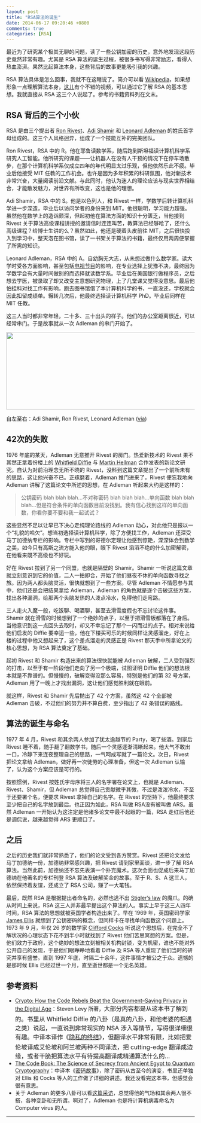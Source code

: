 ```yaml
---
layout: post
title: "RSA算法的诞生"
date: 2014-06-17 09:20:46 +0800
comments: true
categories: [RSA]
---
```

<p>最近为了研究某个极其无聊的问题，读了一些公钥加密的历史，意外地发现这段历史竟然非常有趣。尤其是 RSA 算法的诞生过程，被很多书写得非常励志，看得人热血澎湃。果然比起算法本身，这些背后的故事更能吸引我的兴趣。</p>
<p>RSA 算法具体是怎么回事，我就不在这瞎说了。简介可以看 <a href="http://en.wikipedia.org/wiki/RSA_(cryptosystem)" target="_blank">Wikipedia</a>，如果想形象一点理解算法本身，<a href="http://v.youku.com/v_show/id_XNDQ0NTE3MDA0.html" target="_blank">这儿</a>有个不错的视频，可以通过它了解 RSA 的基本思想。我就直接从 RSA 这三个人说起了。参考的书籍资料列在文末。</p>
<p><span id="more-1659"></span></p>
<h2>RSA 背后的三个小伙</h2>
<p>RSA 是由三个提出者 <a href="http://en.wikipedia.org/wiki/Ron_Rivest" target="_blank">Ron Rivest</a>、<a href="http://en.wikipedia.org/wiki/Adi_Shamir" target="_blank">Adi Shamir</a> 和 <a href="http://en.wikipedia.org/wiki/Len_Adleman" target="_blank">Leonard Adleman</a> 的姓氏首字母组成的。这三个人风格迥异，组成了一个技能互补的完美团队。</p>
<p>Ron Rivest，RSA 中的 R。他在耶鲁读数学系，随后跑到斯坦福读计算机科学系研究人工智能。他所研究的课题——让机器人在没有人干预的情况下在停车场散步，在那个计算机科学系仅成立四年的年代明显太过乐观，但他依然乐此不疲。毕业后他接受 MIT 任教的工作机会。也许是因为多年积累的科研氛围，他对新技术非常兴奋，大量阅读前沿文献。与此同时，他认为迷人的理论应该与现实世界相结合，才能散发魅力，对世界有所改变，这也是他的理想。</p>
<p>Adi Shamir，RSA 中的 S。他是以色列人，和 Rivest 一样，学数学后转计算机科学进一步深造，毕业后以访问学者的身份来到 MIT。他很聪明，学习能力超强。虽然他在数学上的造诣颇深，但起初他在算法方面的知识十分匮乏，当他接到 Rivest 关于算法高级课程讲授的邀请信时连连叫苦，教算法已经够呛了，还什么高级课程？给博士生讲的么？虽然如此，他还是硬着头皮前往 MIT，之后很快投入到学习中，整天泡在图书馆，读了一书架关于算法的书籍，最终仅用两周便掌握了所需的知识。</p>
<p>Leonard Adleman，RSA 中的 A。自幼胸无大志，从未想过做什么数学家。读大学时受各方面影响，甚至包括<a href="http://en.wikipedia.org/wiki/Watch_Mr._Wizard" target="_blank">电视节目</a>的影响，在专业选择上犹豫不决，最终因为学数学会有大量时间做别的而选择就读数学系。毕业后在美国银行做程序员，之后想去学医，被录取了却又改变主意想研究物理，上了几堂课又觉得没意思。最后他怕挂科对找工作有影响，跑去图书馆借了本计算机科学的书，一直没还，学校就会因此扣留成绩单。辗转几次后，他最终选择读计算机科学 PhD。毕业后同样在 MIT 任教。</p>
<p>这三人当时都非常年轻，二十多、三十出头的样子。他们的办公室距离很近，可以经常串门。于是故事就从一次 Adleman 的串门开始了。</p>
<div class="wp-caption alignnone" ><img title="有没有看到黑板上写着的 ∴ P = NP" alt="" src="http://pic.yupoo.com/i404/Dqb0HmOw/7DiuP.jpg" width="600" height="207" /><p class="wp-caption-text">自左至右：Adi Shamir, Ron Rivest, Leonard Adleman (<a href="http://www.usc.edu/dept/molecular-science/RSApics.htm" target="_blank">via</a>)</p></div>
<h2>42次的失败</h2>
<!-- more -->
<p>1976 年底的某天，Adleman 无意推开 Rivest 的房门。热爱新技术的 Rivest 果不其然正拿着份楼上的  <a href="http://en.wikipedia.org/wiki/Whitfield_Diffie" target="_blank">Whitfield Diffie</a> 与 <a href="http://en.wikipedia.org/wiki/Martin_Hellman" target="_blank">Martin Hellman</a> 合作发表的新论文研究。自认为对前沿理念无所不晓的 Rivest，没料到这篇文章提出了一个前所未有的思路，这让他兴奋不已。正琢磨着，Adleman 推门进来了，Rivest 便忘我地向 Adleman 讲解了这篇论文中所述的思想，在 Adleman 听起来大约是这样的：</p>
<blockquote><p>公钥密码 blah blah blah…不对称密码 blah blah blah…单向函数 blah blah blah…但是符合条件的单向函数目前没找到。我有信心找到这样的单向函数，你看你要不要和我一起试试？</p></blockquote>
<p>这些显然不足以让早已下决心走纯理论路线的 Adleman 动心，对此他只是报以一个“礼貌的哈欠”。想当初选择读计算机科学，除了方便找工作，Adleman 还深受马丁加德纳专栏的影响。专栏中写到的哥德尔定理让他感到惊艳，深深体会到数学之美，如今只有高斯之流方能入他的眼，眼下 Rivest 滔滔不绝的什么加密解密，在他看来既不高级也不好玩。</p>
<p>好在 Rivest 拉到了另一个同盟，也就是隔壁的 Shamir。Shamir 一听说这篇文章就立刻意识到它的价值，二人一拍即合，开始了他们昼夜不休的单向函数寻找之旅。因为两人都头脑灵活，很快就想到了一些方案。尽管 Adleman 不情愿参与其中，他们还是会把结果拿给 Adleman，Adleman 的角色就是逐个击破这些方案，找出各种漏洞，给那两个头脑发热的人泼点冷水，免得他们走弯路。</p>
<p>三人走火入魔一般，吃饭聊、喝酒聊，甚至去滑雪度假也不忘讨论这件事。Shamir 就在滑雪的时候想到了一个绝妙的点子，以至于把滑雪板都落在了身后。当他意识到这一点回头去取时，却又不幸忘记了那个一闪而过的点子。相对来说给他们启发的 Diffie 要幸运一些，他在下楼买可乐的时候同样让灵感溜走，好在上楼的过程中他又想起来了，这个差点溜走的灵感正是 Rivest 那天手中所拿论文的核心思想，为 RSA 算法奠定了基础。</p>
<p>起初 Rivest 和 Shamir 构造出来的算法很快就能被 Adleman 破解，二人受到强烈的打击，以至于有一阶段他们走向了另一个极端，试图证明 Diffie 他们的想法根本就是不靠谱的。但慢慢的，破解变得没那么容易，特别是他们的第 32 号方案，Adleman 用了一晚上才找出漏洞，这让他们感觉胜利就在眼前。</p>
<p>就这样，Rivest 和 Shamir 先后抛出了 42 个方案，虽然这 42 个全部被 Adleman 击破，不过他们的努力并不算白费，至少指出了 42 条错误的路线。</p>
<h2>算法的诞生与命名</h2>
<p>1977 年 4 月，Rivest 和其余两人参加了犹太逾越节的 Party，喝了些酒。到家后 Rivest 睡不着，随手翻了翻数学书，随后一个灵感逐渐清晰起来。他大气不敢出一口，冷静下来连夜整理自己的思路，一气呵成写就了一篇论文。次日，Rivest 把论文拿给 Adleman，做好再一次徒劳的心理准备，但这一次 Adleman 认输了，认为这个方案应该是可行的。</p>
<p>按照惯例，Rivest 按姓氏字母序将三人的名字署在论文上，也就是 Adleman、Rivest、Shamir，但 Adleman 总觉得自己贡献微乎其微，不过是泼泼冷水，不至于还要署个名，便要求 Rivest 拿掉自己的名字。在 Rivest 的坚持下，他最终要求至少把自己的名字放到最后。也正因为如此，RSA 叫做 RSA没有被叫做 ARS。虽然 Adleman 一开始认为这注定是他诸多论文中最不起眼的一篇，RSA 走红后他还是调侃说，越来越觉得 ARS 更顺口了。</p>
<h2>之后</h2>
<p>之后的历史我们就非常熟悉了，他们的论文受到各方赞赏。Rivest 还把论文发给马丁加德纳一份，加德纳非常感兴趣，把 Rivest 请到家里面谈，进一步了解 RSA 算法。当然此前，加德纳还不忘先表演一个扑克魔术。这次会面也促成后来马丁加德纳在他著名的专栏刊登 RSA 算法及破解奖金的故事。至于 R、S、A 这三人，依然保持着友谊，还成立了 RSA 公司，赚了一大笔钱。</p>
<p>最后，既然 RSA 是根据提出者命名的，必然也逃不出 <a href="http://en.wikipedia.org/wiki/Stigler%27s_law_of_eponymy" target="_blank">Stigler&#8217;s law</a> 的魔爪。的确从时间上来说，RSA 这三人并非最早提出这个算法的人。事实上早于这三人四年时间，RSA 算法的思想就被英国学者构造出来了。早在 1969 年，英国密码学家 <a href="http://en.wikipedia.org/wiki/James_H._Ellis" target="_blank">James Ellis</a> 就想到了公钥密码的概念，但同样卡在寻找单向函数这个问题上。1973 年 9 月，年仅 26 岁的数学家 <a href="http://en.wikipedia.org/wiki/Clifford_Cocks" target="_blank">Clifford Cocks</a> 听说这个思想后，在完全不了解状况的心理状态下花不到半小时就找到了 Rivest 他们苦思冥想的方案。但是，他们效力于政府，这个绝妙的想法立刻被相关机构封锁，变为机密，谁也不能对外公开自己的发现，于是他们眼睁睁地看着 Diffie 及 RSA 等人重现了他们当时的研究并享有盛誉。直到 1997 年底，时隔二十余年，这件事情才被公之于众。遗憾的是那时候 Ellis 已经过世一个月，直至逝世都是一个无名英雄。</p>
<h2>参考资料</h2>
<ul>
<li><a href="http://www.amazon.cn/Crypto-How-the-Code-Rebels-Beat-the-Government-Saving-Privacy-in-the-Digital-Age-Levy-Steven/dp/0140244328/ref=sr_1_1?ie=UTF8&amp;qid=1388319023" target="_blank">Crypto: How the Code Rebels Beat the Government&#8211;Saving Privacy in the Digital Age</a>：Steven Levy 所著，<span style="line-height: 1.714285714; font-size: 1rem;">大部分内容都是从这本书了解到的。书里从 Whitfield Diffie 的八卦（是真的八卦，和他老婆的相遇之类）说起，一直说到非常现实的 NSA 涉入等情节，写得很详细很有趣。中译本译作《<a href="http://books.google.ch/books?id=s3RyC2JKGqwC&amp;hl=zh-CN&amp;source=gbs_navlinks_s" target="_blank">隐私的终结</a>》，但翻译水平非常有限，比如把爱伦坡译成艾伦坡和阿兰坡两种不同译法，把 cutting-edge 翻译成边缘，或者干脆把算法水平有待提高翻译成精通算法什么的…</span></li>
<li><a href="http://www.amazon.cn/The-Code-Book-The-Science-of-Secrecy-from-Ancient-Egypt-to-Quantum-Cryptography-Singh-Simon/dp/0385495323/ref=sr_1_1" target="_blank">The Code Book: The Science of Secrecy from Ancient Egypt to Quantum Cryptography</a>：中译本《<a href="http://www.amazon.cn/密码故事-人类智力的另类较量-西蒙•辛格/dp/B00AV1S8HU/ref=sr_1_1?s=books&amp;ie=UTF8&amp;qid=1388319635&amp;sr=1-1" target="_blank">密码故事</a>》，除了密码从古至今的演变，书里还单独对 Ellis 和 Cocks 等人的工作做了详细的讲述。我还没看完这本书，但感觉会很有意思。</li>
<li>关于 Adleman 的更多八卦可以看<a href="http://www.nytimes.com/1994/12/13/science/scientist-at-work-leonard-adleman-hitting-the-high-spots-of-computer-theory.html" target="_blank">这篇采访</a>，总觉得他的气场和其余两人很不搭，各种变卦和无所谓。啊对了，Adleman 也是将计算机病毒命名为 Computer virus 的人。</li>
</ul>
			
<hr />